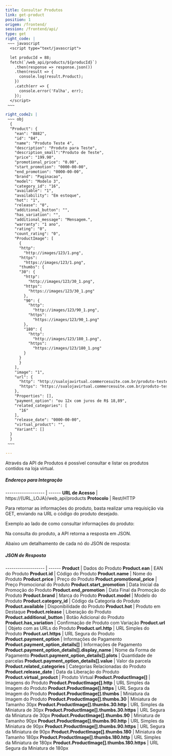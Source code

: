 ```yaml
---
title: Consultar Produtos
link: get-product
position: 1
origem: /frontend/ 
session: /frontend/api/
type: get 
right_code: |
 ~~~ javascript
  <script type="text/javascript"> 

  let producId = 88;
  fetch(`/web_api/products/${producId}`)
    .then(response => response.json())
    .then(result => {
      console.log(result.Product);
    })
    .catch(err => {
      console.error('Falha', err);
    });
  </script>
 ~~~

right_code2: |
 ~~~ obj
  {
  "Product": {
    "ean": "8882",
    "id": "84",
    "name": "Produto Teste 4",
    "description": "Produto para Teste",
    "description_small":"Produto de Teste",
    "price": "199.90",
    "promotional_price": "0.00",
    "start_promotion": "0000-00-00",
    "end_promotion": "0000-00-00",
    "brand": "Paginacao",
    "model": "Modelo 3",
    "category_id": "16",
    "available": "1",
    "availability": "Em estoque",
    "hot": "1",
    "release": "0",
    "additional_button": "",
    "has_variation": "",
    "additional_message": "Mensagem.",
    "warranty": "1 ano",
    "rating": "0",
    "count_rating": "0",
    "ProductImage": [
      {
      "http": 
        "http://images/123/1.png",
      "https": 
        "https://images/123/1.png",
      "thumbs": {
      "30": {
        "http": 
          "http://images/123/30_1.png",
        "https": 
          "https://images/123/30_1.png"
        },
        "90": {
          "http": 
            "http://images/123/90_1.png",
          "https": 
            "https://images/123/90_1.png"
        },
        "180": {
          "http": 
            "http://images/123/180_1.png",
          "https": 
            "https://images/123/180_1.png"
        }
      }
      }
    ],
    "image": "1",
    "url": {
      "http": "http://sualojavirtual.commercesuite.com.br/produto-teste-4-pr.htm",
      "https": "https://sualojavirtual.commercesuite.com.br/produto-teste-4-pr.htm"
    },
    "Properties": [],
    "payment_option": "ou 12x com juros de R$ 18,89",
    "related_categories": [
      "16"
    ],
    "release_date": "0000-00-00",
    "virtual_product": "",
    "Variant": []
  }
  }
 ~~~

---
```



Através da API de Produtos é possível consultar e listar os produtos contidos na loja virtual.

##### Endereço para Integração

------------------- | ------
**URL de Acesso** |	https://{URL_LOJA}/web_api/products
**Protocolo** |	Rest/HTTP

Para retornar as informações do produto, basta realizar uma requisição via GET, enviando na URL o código do produto desejado.

Exemplo ao lado de como consultar informações do produto:

Na consulta do produto, a API retorna a resposta em JSON.

Abaixo um detalhamento de cada nó do JSON de resposta:


##### JSON de Resposta

------------------- | ------
**Product** |	Dados do Produto
**Product.ean** |	EAN do Produto
**Product.id** |	Código do Produto
**Product.name** |	Nome do Produto
**Product.price** |	Preço do Produto
**Product.promotional_price** |	Preço Promocional do Produto
**Product.start_promotion** |	Data Inicial da Promoção do Produto
**Product.end_promotion** |	Data Final da Promoção do Produto
**Product.brand**	| Marca do Produto
**Product.model**	| Modelo do Produto
**Product.category_id** |	Código da Categoria do Produto
**Product.available** |	Disponibilidade do Produto
**Product.hot**	| Produto em Destaque
**Product.release** |	Liberação do Produto
**Product.additional_button** |	Botão Adicional do Produto
**Product.has_variation**	| Confirmação de Produto com Variação
**Product.url**	| Objeto com as URLs do Produto
**Product.url.http** |	URL Simples do Produto
**Product.url.https** |	URL Segura do Produto
**Product.payment_option** |	Informações de Pagamento
**Product.payment_option_details[]** |	Informações de Pagamento
**Product.payment_option_details[].display_name** |	Nome da Forma de Pagamento
**Product.payment_option_details[].plots** |	Quantidade de parcelas
**Product.payment_option_details[].value** |	Valor da parcela
**Product.related_categories** |	Categorias Relacionadas do Produto
**Product.release_date** |	Data da Liberação do Produto
**Product.virtual_product** |	Produto Virtual
**Product.ProductImage[]** |	Imagens do Produto
**Product.ProductImage[].http** |	URL Simples da Imagem do Produto
**Product.ProductImage[].https** |	URL Segura da Imagem do Produto
**Product.ProductImage[].thumbs** |	Miniatura da Imagem do Produto
**Product.ProductImage[].thumbs.30** |	Miniatura de Tamanho 30px
**Product.ProductImage[].thumbs.30.http** |	URL Simples da Miniatura de 30px
**Product.ProductImage[].thumbs.30.https** |	URL Segura da Miniatura de 30px
**Product.ProductImage[].thumbs.90** |	Miniatura de Tamanho 90px
**Product.ProductImage[].thumbs.90.http** |	URL Simples da Miniatura de 90px
**Product.ProductImage[].thumbs.90.https** |	URL Segura da Miniatura de 90px
**Product.ProductImage[].thumbs.180** |	Miniatura de Tamanho 180px
**Product.ProductImage[].thumbs.180.http** |	URL Simples da Miniatura de 180px
**Product.ProductImage[].thumbs.180.https** |	URL Segura da Miniatura de 180px